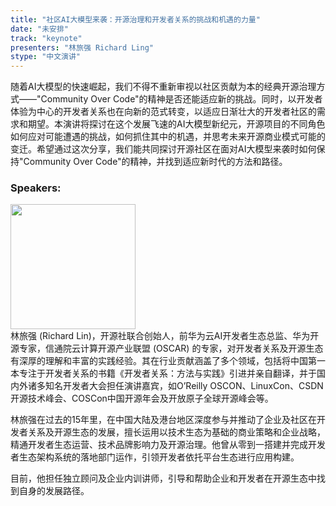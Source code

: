 ```yaml
---
title: "社区AI大模型来袭：开源治理和开发者关系的挑战和机遇的力量"
date: "未安排" 
track: "keynote"
presenters: "林旅强 Richard Ling"
stype: "中文演讲"
---
```

随着AI大模型的快速崛起，我们不得不重新审视以社区贡献为本的经典开源治理方式——"Community Over Code"的精神是否还能适应新的挑战。同时，以开发者体验为中心的开发者关系也在向新的范式转变，以适应日渐壮大的开发者社区的需求和期望。本演讲将探讨在这个发展飞速的AI大模型新纪元，开源项目的不同角色如何应对可能遭遇的挑战，如何抓住其中的机遇，并思考未来开源商业模式可能的变迁。希望通过这次分享，我们能共同探讨开源社区在面对AI大模型来袭时如何保持"Community Over Code"的精神，并找到适应新时代的方法和路径。
 ### Speakers: 
 <img src="https://img.bagevent.com/resource/20230728/1115584271016.jpg" width="200" /><br>林旅强 (Richard Lin)，开源社联合创始人，前华为云AI开发者生态总监、华为开源专家，信通院云计算开源产业联盟 (OSCAR) 的专家，对开发者关系及开源生态有深厚的理解和丰富的实践经验。其在行业贡献涵盖了多个领域，包括将中国第一本专注于开发者关系的书籍《开发者关系：方法与实践》引进并亲自翻译，并于国内外诸多知名开发者大会担任演讲嘉宾，如O’Reilly OSCON、LinuxCon、CSDN开源技术峰会、COSCon中国开源年会及开放原子全球开源峰会等。

林旅强在过去的15年里，在中国大陆及港台地区深度参与并推动了企业及社区在开发者关系及开源生态的发展，擅长运用以技术生态为基础的商业策略和企业战略，精通开发者生态运营、技术品牌影响力及开源治理。他曾从零到一搭建并完成开发者生态架构系统的落地部门运作，引领开发者依托平台生态进行应用构建。

目前，他担任独立顾问及企业内训讲师，引导和帮助企业和开发者在开源生态中找到自身的发展路径。
 <br><br>